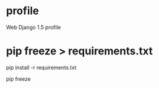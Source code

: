# profile
Web Django 1.5 profile


# pip freeze > requirements.txt

pip install -r requirements.txt


pip freeze
